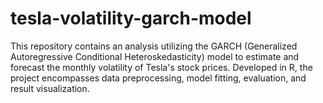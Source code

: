 # tesla-volatility-garch-model
This repository contains an analysis utilizing the GARCH (Generalized Autoregressive Conditional Heteroskedasticity) model to estimate and forecast the monthly volatility of Tesla's stock prices. Developed in R, the project encompasses data preprocessing, model fitting, evaluation, and result visualization.
